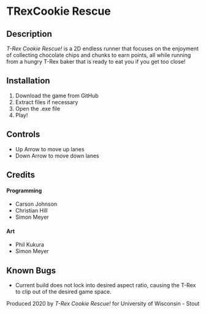 # TRexCookie Rescue

## Description
*T-Rex Cookie Rescue!* is a 2D endless runner that focuses on the enjoyment of collecting chocolate chips and chunks to earn points, all while running from a hungry T-Rex baker that is ready to eat you if you get too close!
## Installation
1. Download the game from GitHub
2. Extract files if necessary
3. Open the .exe file
4. Play!
## Controls
- Up Arrow to move up lanes
- Down Arrow to move down lanes
## Credits   
#### Programming   
- Carson Johnson   
- Christian Hill
- Simon Meyer
#### Art
- Phil Kukura
- Simon Meyer
## Known Bugs  
- Current build does not lock into desired aspect ratio, causing the T-Rex to clip out of the desired game space.

Produced 2020 by *T-Rex Cookie Rescue!* for University of Wisconsin - Stout
